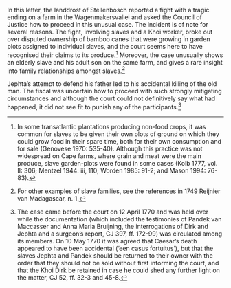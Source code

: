 In this letter, the landdrost of Stellenbosch reported a fight with a tragic ending on a farm in the Wagenmakersvallei and asked the Council of Justice how to proceed in this unusual case. The incident is of note for several reasons. The fight, involving slaves and a Khoi worker, broke out over disputed ownership of bamboo canes that were growing in garden plots assigned to individual slaves, and the court seems here to have recognised their claims to its produce.[^1] Moreover, the case unusually shows an elderly slave and his adult son on the same farm, and gives a rare insight into family relationships amongst slaves.[^2]

Jephta’s attempt to defend his father led to his accidental killing of the old man. The fiscal was uncertain how to proceed with such strongly mitigating circumstances and although the court could not definitively say what had happened, it did not see fit to punish any of the participants.[^3]

[^1]: In some transatlantic plantations producing non-food crops, it was common for slaves to be given their own plots of ground on which they could grow food in their spare time, both for their own consumption and for sale (Genovese 1970: 535-40). Although this practice was not widespread on Cape farms, where grain and meat were the main produce, slave garden-plots were found in some cases (Kolb 1777, vol. II: 306; Mentzel 1944: iii, 110; Worden 1985: 91-2; and Mason 1994: 76-83).

[^2]: For other examples of slave families, see the references in 1749 Reijnier van Madagascar, n. 1.

[^3]: The case came before the court on 12 April 1770 and was held over while the documentation (which included the testimonies of Pandek van Maccasser and Anna Maria Bruijning, the interrogations of Dirk and Jephta and a surgeon’s report, CJ 397, ff. 172-99) was circulated among its members. On 10 May 1770 it was agreed that Caesar’s death appeared to have been accidental (‘een casus fortuitus’), but that the slaves Jephta and Pandek should be returned to their owner with the order that they should not be sold without first informing the court, and that the Khoi Dirk be retained in case he could shed any further light on the matter, CJ 52, ff. 32-3 and 45-8.
